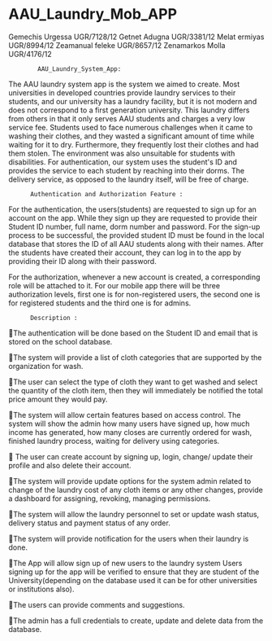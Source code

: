 # AAU_Laundry_Mob_APP

Gemechis Urgessa   UGR/7128/12
Getnet Adugna      UGR/3381/12
Melat ermiyas      UGR/8994/12
Zeamanual feleke   UGR/8657/12 
Zenamarkos Molla   UGR/4176/12


            AAU_Laundry_System_App:
The AAU laundry system app is the system we aimed to create. Most universities in developed countries provide laundry services to their students, and our university has a laundry facility, but it is not modern and does not correspond to a first generation university. This laundry differs from others in that it only serves AAU students and charges a very low service fee. Students used to face numerous challenges when it came to washing their clothes, and they wasted a significant amount of time while waiting for it to dry. Furthermore, they frequently lost their clothes and had them stolen. The environment was also unsuitable for students with disabilities. For authentication, our system uses the student's ID and provides the service to each student by reaching into their dorms. The delivery service, as opposed to the laundry itself, will be free of charge.



          Authentication and Authorization Feature :
                        
For the authentication, the users(students) are requested to sign up for an account on the app. While they sign up they are requested to provide their Student ID number, full name, dorm number and password. For the sign-up process to be successful, the provided  student ID must be found in the local database that stores the ID of all AAU students along with their names.  After the students have created their account, they can log in to the app by providing their ID along with their password.

For the authorization, whenever a new account is created, a corresponding role will be attached to it. For our mobile app there will be three  authorization levels, first one is for non-registered users, the second one is for registered students and the third one is for admins.

          Description :
           
The authentication will be done based on the Student ID and email that is stored on the school database. 

The system will provide a list of cloth categories that are supported by the organization for wash. 

The user can select the type of cloth they want to get washed and select the quantity of the cloth item, then they will immediately be notified the total price amount they would pay. 

The system will allow certain features based on access control. The system will show the admin how many users have signed up, how much income has generated, how many closes are currently ordered for wash, finished laundry process, waiting for delivery using categories. 

 The user can create account by signing up,  login, change/ update their profile and also delete their account.

The system will provide update options for the system admin related to change of the laundry cost of any cloth items or any other changes, provide a dashboard for assigning, revoking, managing permissions. 

The system will allow the laundry personnel to set or update wash status, delivery status and payment status of any order. 

The system will provide notification for the users when their laundry is done. 

The App will allow sign up of new users to the laundry system Users signing up for the app will be verified to ensure that they are student of the University(depending on the database used it can be for other universities or institutions also). 

The users can provide comments and suggestions. 

The admin has a  full credentials to create, update and delete data from the database.
